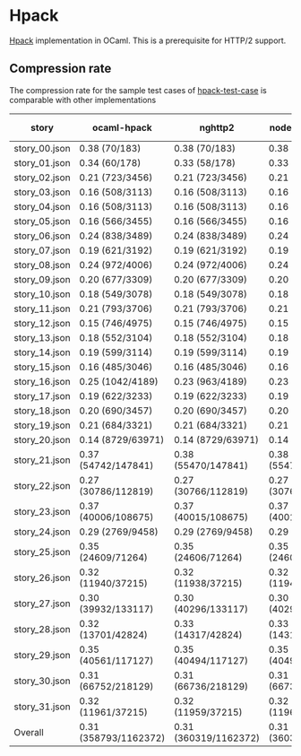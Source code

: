 Hpack
=====

[Hpack] implementation in OCaml. This is a prerequisite for HTTP/2 support.

[hpack]: https://tools.ietf.org/html/rfc7541

Compression rate
----------------

The compression rate for the sample test cases of [hpack-test-case] is comparable with other implementations

| story | ocaml-hpack | nghttp2 | node-http2-hpack | haskell-http2-linear-huffman |
|-------|-------------|---------|------------------|------------------------------|
| story_00.json | 0.38 (70/183) | 0.38 (70/183) | 0.38 (70/183) | 0.38 (70/183) |
| story_01.json | 0.34 (60/178) | 0.33 (58/178) | 0.33 (58/178) | 0.33 (58/178) |
| story_02.json | 0.21 (723/3456) | 0.21 (723/3456) | 0.21 (723/3456) | 0.21 (723/3456) |
| story_03.json | 0.16 (508/3113) | 0.16 (508/3113) | 0.16 (508/3113) | 0.16 (508/3113) |
| story_04.json | 0.16 (508/3113) | 0.16 (508/3113) | 0.16 (508/3113) | 0.16 (508/3113) |
| story_05.json | 0.16 (566/3455) | 0.16 (566/3455) | 0.16 (566/3455) | 0.16 (566/3455) |
| story_06.json | 0.24 (838/3489) | 0.24 (838/3489) | 0.24 (838/3489) | 0.24 (838/3489) |
| story_07.json | 0.19 (621/3192) | 0.19 (621/3192) | 0.19 (621/3192) | 0.19 (621/3192) |
| story_08.json | 0.24 (972/4006) | 0.24 (972/4006) | 0.24 (972/4006) | 0.24 (972/4006) |
| story_09.json | 0.20 (677/3309) | 0.20 (677/3309) | 0.20 (677/3309) | 0.20 (677/3309) |
| story_10.json | 0.18 (549/3078) | 0.18 (549/3078) | 0.18 (549/3078) | 0.18 (549/3078) |
| story_11.json | 0.21 (793/3706) | 0.21 (793/3706) | 0.21 (793/3706) | 0.21 (793/3706) |
| story_12.json | 0.15 (746/4975) | 0.15 (746/4975) | 0.15 (746/4975) | 0.15 (746/4975) |
| story_13.json | 0.18 (552/3104) | 0.18 (552/3104) | 0.18 (552/3104) | 0.18 (552/3104) |
| story_14.json | 0.19 (599/3114) | 0.19 (599/3114) | 0.19 (599/3114) | 0.19 (599/3114) |
| story_15.json | 0.16 (485/3046) | 0.16 (485/3046) | 0.16 (485/3046) | 0.16 (485/3046) |
| story_16.json | 0.25 (1042/4189) | 0.23 (963/4189) | 0.23 (963/4189) | 0.23 (963/4189) |
| story_17.json | 0.19 (622/3233) | 0.19 (622/3233) | 0.19 (622/3233) | 0.19 (622/3233) |
| story_18.json | 0.20 (690/3457) | 0.20 (690/3457) | 0.20 (690/3457) | 0.20 (690/3457) |
| story_19.json | 0.21 (684/3321) | 0.21 (684/3321) | 0.21 (684/3321) | 0.21 (684/3321) |
| story_20.json | 0.14 (8729/63971) | 0.14 (8729/63971) | 0.14 (8729/63971) | 0.14 (8729/63971) |
| story_21.json | 0.37 (54742/147841) | 0.38 (55470/147841) | 0.38 (55470/147841) | 0.39 (57858/147841) |
| story_22.json | 0.27 (30786/112819) | 0.27 (30766/112819) | 0.27 (30766/112819) | 0.27 (30820/112819) |
| story_23.json | 0.37 (40006/108675) | 0.37 (40015/108675) | 0.37 (40015/108675) | 0.36 (39361/108675) |
| story_24.json | 0.29 (2769/9458) | 0.29 (2769/9458) | 0.29 (2769/9458) | 0.29 (2768/9458) |
| story_25.json | 0.35 (24609/71264) | 0.35 (24606/71264) | 0.35 (24606/71264) | 0.35 (24854/71264) |
| story_26.json | 0.32 (11940/37215) | 0.32 (11938/37215) | 0.32 (11941/37215) | 0.34 (12631/37215) |
| story_27.json | 0.30 (39932/133117) | 0.30 (40296/133117) | 0.30 (40296/133117) | 0.32 (42514/133117) |
| story_28.json | 0.32 (13701/42824) | 0.33 (14317/42824) | 0.33 (14317/42824) | 0.34 (14639/42824) |
| story_29.json | 0.35 (40561/117127) | 0.35 (40494/117127) | 0.35 (40497/117127) | 0.35 (41279/117127) |
| story_30.json | 0.31 (66752/218129) | 0.31 (66736/218129) | 0.31 (66736/218129) | 0.31 (67848/218129) |
| story_31.json | 0.32 (11961/37215) | 0.32 (11959/37215) | 0.32 (11962/37215) | 0.34 (12652/37215) |
| Overall | 0.31 (358793/1162372) | 0.31 (360319/1162372) | 0.31 (360328/1162372) | 0.32 (368177/1162372) |

[hpack-test-case]: https://github.com/http2jp/hpack-test-case

